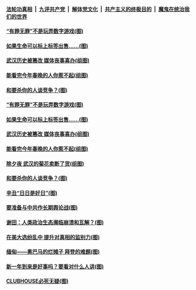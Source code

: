 

####  [法轮功真相](../../../../basic/blob/master/README.md?t=02160601) &nbsp;|&nbsp; [九评共产党](../../../../9ping.md/blob/master/README.md?t=02160601) &nbsp;|&nbsp; [解体党文化](../../../../jtdwh.md/blob/master/README.md?t=02160601)  &nbsp;|&nbsp; [共产主义的终极目的](../../../../gczydzjmd.md/blob/master/README.md?t=02160601) &nbsp;|&nbsp; [魔鬼在统治我们的世界](../../../../mgztzwmdsj.md/blob/master/README.md?t=02160601) 

#### [“有罪无罪”不是玩弄数字游戏(图)](../pages/p4/962558.md?t=02160601) 

#### [如果生命可以标上标签出售……(图)](../pages/p4/962499.md?t=02160601) 

#### [武汉历史被篡改 媒体丧事喜办(组图)](../pages/p4/962503.md?t=02160601) 

#### [能看完今年春晚的人你惹不起(组图)](../pages/p4/962502.md?t=02160601) 

#### [和要杀你的人谈竞争？(图)](../pages/p4/962463.md?t=02160601) 



#### [“有罪无罪”不是玩弄数字游戏(图)](../pages/p4/962558.md?t=02160601) 

#### [如果生命可以标上标签出售……(图)](../pages/p4/962499.md?t=02160601) 

#### [武汉历史被篡改 媒体丧事喜办(组图)](../pages/p4/962503.md?t=02160601) 

#### [能看完今年春晚的人你惹不起(组图)](../pages/p4/962502.md?t=02160601) 

#### [除夕夜 武汉的菊花卖断了货(组图)](../pages/p4/962495.md?t=02160601) 

#### [和要杀你的人谈竞争？(图)](../pages/p4/962463.md?t=02160601) 



#### [辛丑“日日是好日”(图)](../pages/p4/962389.md?t=02160601) 

#### [要准备与中共作长期舆论战(图)](../pages/p4/962387.md?t=02160601) 

#### [谢田：人类政治生态濒临崩溃和瓦解？(图)](../pages/p4/962395.md?t=02160601) 

#### [在美大选纷乱中 提升对真相的监别力(图)](../pages/p4/962406.md?t=02160601) 

#### [缅甸——奥巴马的烂摊子 拜登的难题(图)](../pages/p4/962153.md?t=02160601) 




#### [新一年到来是好事吗？要看对什么人讲(图)](../pages/p4/962384.md?t=02160601) 


#### [CLUBHOUSE必死无疑(图)](../pages/p4/962343.md?t=02160601) 

